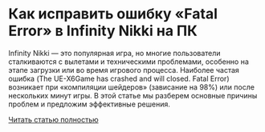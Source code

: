 # Как исправить ошибку «Fatal Error» в Infinity Nikki на ПК



Infinity Nikki — это популярная игра, но многие пользователи сталкиваются с вылетами и техническими проблемами, особенно на этапе загрузки или во время игрового процесса. Наиболее частая ошибка (The UE-X6Game has crashed and will closed. Fatal Error) возникает при «компиляции шейдеров» (зависание на 98%) или после нескольких минут игры. В этой статье мы разберем основные причины проблем и предложим эффективные решения.

[Читать статью полностью](https://xyberbara.com/gaming/fatal-error-infinity-nikki/)
